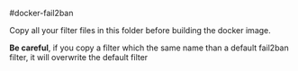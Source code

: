 #docker-fail2ban

Copy all your filter files in this folder before building the docker image.

**Be careful**, if you copy a filter which the same name than a default fail2ban filter, it will overwrite the default filter
